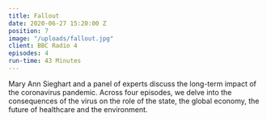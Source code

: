 ```yaml
---
title: Fallout
date: 2020-06-27 15:20:00 Z
position: 7
image: "/uploads/fallout.jpg"
client: BBC Radio 4
episodes: 4
run-time: 43 Minutes
---
```


Mary Ann Sieghart and a panel of experts discuss the long-term impact of the coronavirus pandemic. Across four episodes, we delve into the consequences of the virus on the role of the state, the global economy, the future of healthcare and the environment. 